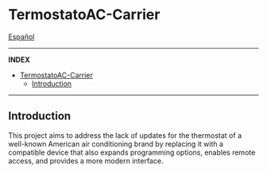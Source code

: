 # TermostatoAC-Carrier

[Español](README_es.md) 

-----

**INDEX**

- [TermostatoAC-Carrier](#termostatoac-carrier)
  - [Introduction](#introduction)

-----

## Introduction

This project aims to address the lack of updates for the thermostat of a well-known American air conditioning brand by replacing it with a compatible device that also expands programming options, enables remote access, and provides a more modern interface.
